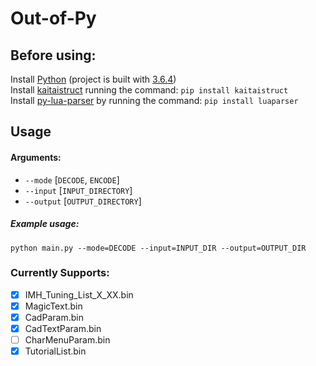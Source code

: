 # Out-of-Py


## Before using:

Install [Python](https://www.python.org/downloads/) (project is built with [3.6.4](https://www.python.org/downloads/release/python-364/))</br>
Install [kaitaistruct](https://pypi.org/project/kaitaistruct/) running the command: `pip install kaitaistruct`</br>
Install [py-lua-parser](https://github.com/boolangery/py-lua-parser) by running the command: `pip install luaparser`</br>


## Usage

#### Arguments:
- `--mode` [`DECODE`, `ENCODE`]
- `--input` [`INPUT_DIRECTORY`]
- `--output` [`OUTPUT_DIRECTORY`]

##### Example usage:
```
python main.py --mode=DECODE --input=INPUT_DIR --output=OUTPUT_DIR
```

### Currently Supports:

- [x] IMH_Tuning_List_X_XX.bin
- [x] MagicText.bin
- [x] CadParam.bin
- [x] CadTextParam.bin
- [ ] CharMenuParam.bin
- [x] TutorialList.bin
